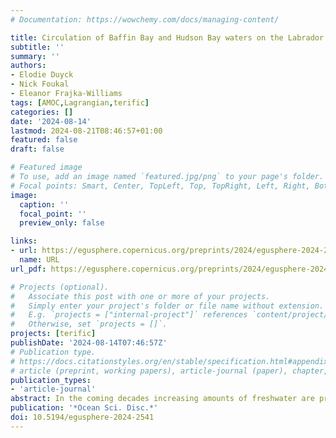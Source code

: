 ```yaml
---
# Documentation: https://wowchemy.com/docs/managing-content/

title: Circulation of Baffin Bay and Hudson Bay waters on the Labrador Shelf and into the subpolar North Atlantic
subtitle: ''
summary: ''
authors:
- Elodie Duyck
- Nick Foukal
- Eleanor Frajka-Williams
tags: [AMOC,Lagrangian,terific]
categories: []
date: '2024-08-14'
lastmod: 2024-08-21T08:46:57+01:00
featured: false
draft: false

# Featured image
# To use, add an image named `featured.jpg/png` to your page's folder.
# Focal points: Smart, Center, TopLeft, Top, TopRight, Left, Right, BottomLeft, Bottom, BottomRight.
image:
  caption: ''
  focal_point: ''
  preview_only: false

links:
- url: https://egusphere.copernicus.org/preprints/2024/egusphere-2024-2541/
  name: URL
url_pdf: https://egusphere.copernicus.org/preprints/2024/egusphere-2024-2541/egusphere-2024-2541.pdf

# Projects (optional).
#   Associate this post with one or more of your projects.
#   Simply enter your project's folder or file name without extension.
#   E.g. `projects = ["internal-project"]` references `content/project/deep-learning/index.md`.
#   Otherwise, set `projects = []`.
projects: [terific]
publishDate: '2024-08-14T07:46:57Z'
# Publication type.
# https://docs.citationstyles.org/en/stable/specification.html#appendix-iii-types
# article (preprint, working papers), article-journal (paper), chapter, dataset, document (catch all), motion_picture (video), post (post on online forum), post-weblog (post on blog), report (technical report, with container-title for chapter within larger report), software, thesis, citation-key (bibtex key) or citation-label (Ferr78, formatted as output label), doi, event-title (name of event), event-place (geographic location), keyword, language (e.g., en or de), license (copyright information), note (descriptive note), publisher, title, t
publication_types:
- 'article-journal'
abstract: In the coming decades increasing amounts of freshwater are predicted to enter the subpolar North Atlantic from Greenland and the Arctic. If this additional freshwater reaches the regions where deep convection occurs, it could potentially dampen ventilation and the formation of deep waters. In this study we use a surface drifter dataset spanning the period 1990–2023 to investigate the pathways followed by waters originating from Davis Strait and Hudson Strait on the Labrador Shelf and into the interior subpolar North Atlantic. Recent drifter deployments in the region allow for an improved understanding of the circulation on the Labrador Shelf, in particular its northern part, where prior data was sparse. We show that waters originating from Davis and Hudson Strait remain on the shelf as they flow downstream, until they reach the Newfoundland Shelf. This confirms that very little exchange take place between the Labrador Shelf and interior Labrador Sea. Decomposing the Labrador Shelf into five regions, we further describe typical pathways for these waters and show that extensive exchanges take place between the coastal and shelfbreak branches of the Labrador Current. Our results suggest that if increasing amounts of freshwater reach the Labrador Shelf, it would not directly affect the Labrador Sea convection region; instead, it would lead to the formation a salinity anomaly off the Grand Banks, which could then circulate around the subpolar North Atlantic.
publication: '*Ocean Sci. Disc.*'
doi: 10.5194/egusphere-2024-2541
---
```

